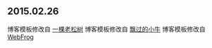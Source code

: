 2015.02.26
---
博客模板修改自 [一棵老松树](http://github.0ldpine.com)
博客模板修改自 [飘过的小牛](http://github.thinkingbar.com)
博客模板修改自 [WebFrog](http://webfrogs.me/)


